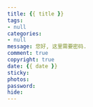 ```yaml
---
title: {{ title }}
tags: 
- null
categories: 
- null
message: 您好, 这里需要密码.
comment: true
copyright: true
date: {{ date }}
sticky: 
photos: 
password: 
hide: 
---
```

